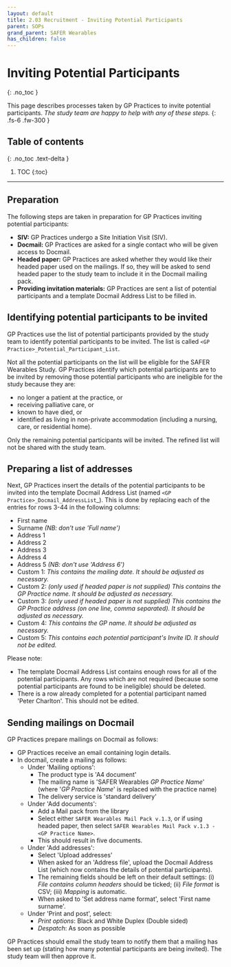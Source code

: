 ```yaml
---
layout: default
title: 2.03 Recruitment - Inviting Potential Participants
parent: SOPs
grand_parent: SAFER Wearables
has_children: false
---
```


# Inviting Potential Participants
{: .no_toc }

This page describes processes taken by GP Practices to invite potential participants. _The study team are happy to help with any of these steps._
{: .fs-6 .fw-300 }

## Table of contents
{: .no_toc .text-delta }

1. TOC
{:toc}

---

## Preparation

The following steps are taken in preparation for GP Practices inviting potential participants:
- **SIV:** GP Practices undergo a Site Initiation Visit (SIV).
- **Docmail:** GP Practices are asked for a single contact who will be given access to Docmail.
- **Headed paper:** GP Practices are asked whether they would like their headed paper used on the mailings. If so, they will be asked to send headed paper to the study team to include it in the Docmail mailing pack.
- **Providing invitation materials:** GP Practices are sent a list of potential participants and a template Docmail Address List to be filled in.

## Identifying potential participants to be invited

GP Practices use the list of potential participants provided by the study team to identify potential participants to be invited. The list is called `<GP Practice>_Potential_Participant_List`.

Not all the potential participants on the list will be eligible for the SAFER Wearables Study. GP Practices identify which potential participants are to be invited by removing those potential participants who are ineligible for the study because they are:
- no longer a patient at the practice, or
- receiving palliative care, or
- known to have died, or 
- identified as living in non-private accommodation (including a nursing, care, or residential home).

Only the remaining potential participants will be invited. The refined list will not be shared with the study team.

## Preparing a list of addresses

Next, GP Practices insert the details of the potential participants to be invited into the template Docmail Address List (named `<GP Practice>_Docmail_AddressList`_). This is done by replacing each of the entries for rows 3-44 in the following columns:
- First name
- Surname _(NB: don't use 'Full name')_
- Address 1
- Address 2
- Address 3
- Address 4
- Address 5 _(NB: don't use 'Address 6')_
- Custom 1: _This contains the mailing date. It should be adjusted as necessary._
- Custom 2: _(only used if headed paper is not supplied) This contains the GP Practice name. It should be adjusted as necessary._
- Custom 3: _(only used if headed paper is not supplied) This contains the GP Practice address (on one line, comma separated). It should be adjusted as necessary._
- Custom 4: _This contains the GP name. It should be adjusted as necessary._
- Custom 5: _This contains each potential participant's Invite ID. It should not be edited._

Please note:
- The template Docmail Address List contains enough rows for all of the potential participants. Any rows which are not required (because some potential participants are found to be ineligible) should be deleted.
- There is a row already completed for a potential participant named 'Peter Charlton'. This should not be edited.

## Sending mailings on Docmail

GP Practices prepare mailings on Docmail as follows:
- GP Practices receive an email containing login details.
- In docmail, create a mailing as follows:
  - Under 'Mailing options':
    - The product type is 'A4 document'
    - The mailing name is 'SAFER Wearables _GP Practice Name_' (where '_GP Practice Name_' is replaced with the practice name)
    - The delivery service is 'standard delivery'
  - Under 'Add documents':
    - Add a Mail pack from the library
    - Select either `SAFER Wearables Mail Pack v.1.3`, or if using headed paper, then select `SAFER Wearables Mail Pack v.1.3 - <GP Practice Name>`.
    - This should result in five documents.
  - Under 'Add addresses':
    - Select 'Upload addresses'
    - When asked for an 'Address file', upload the Docmail Address List (which now contains the details of potential participants).
    - The remaining fields should be left on their default settings: (i) _File contains column headers_ should be ticked; (ii) _File format_ is CSV; (iii) _Mapping_ is automatic.
    - When asked to 'Set address name format', select 'First name surname'.
  - Under 'Print and post', select:
    - _Print options_: Black and White Duplex (Double sided)
    - _Despatch_: As soon as possible

GP Practices should email the study team to notify them that a mailing has been set up (stating how many potential participants are being invited). The study team will then approve it.
